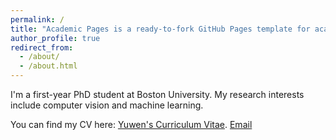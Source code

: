 ```yaml
---
permalink: /
title: "Academic Pages is a ready-to-fork GitHub Pages template for academic personal websites"
author_profile: true
redirect_from: 
  - /about/
  - /about.html
---
```


I'm a first-year PhD student at Boston University. My research interests include computer vision and machine learning.

You can find my CV here: [Yuwen's Curriculum Vitae](../assets/Curriculum_Vitae.pdf).
[Email](mailto:yuwentan@bu.edu)
